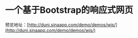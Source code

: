 # 一个基于Bootstrap的响应式网页

预览地址：[http://duni.sinaapp.com/demo/demos/wjs/](http://duni.sinaapp.com/demo/demos/wjs/)
